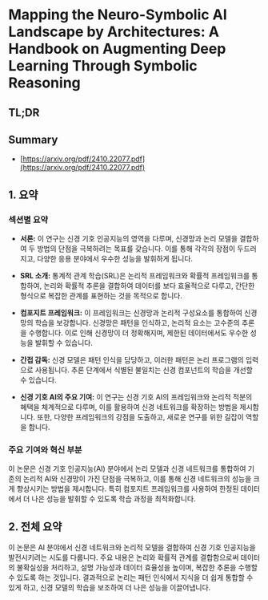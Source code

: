 # Mapping the Neuro-Symbolic AI Landscape by Architectures: A Handbook on Augmenting Deep Learning Through Symbolic Reasoning
## TL;DR
## Summary
- [https://arxiv.org/pdf/2410.22077.pdf](https://arxiv.org/pdf/2410.22077.pdf)

## 1. 요약

### 섹션별 요약

- **서론:**
  이 연구는 신경 기호 인공지능의 영역을 다루며, 신경망과 논리 모델을 결합하여 두 방법의 단점을 극복하려는 목표를 갖습니다. 이를 통해 각각의 장점이 두드러지고, 다양한 응용 분야에서 우수한 성능을 발휘하게 됩니다.

- **SRL 소개:**
  통계적 관계 학습(SRL)은 논리적 프레임워크와 확률적 프레임워크를 통합하여, 논리와 확률적 추론을 결합하여 데이터를 보다 효율적으로 다루고, 간단한 형식으로 복잡한 관계를 표현하는 것을 목적으로 합니다.

- **컴포지트 프레임워크:**
  이 프레임워크는 신경망과 논리적 구성요소를 통합하여 신경망의 학습을 보강합니다. 신경망은 패턴을 인식하고, 논리적 요소는 고수준의 추론을 수행합니다. 이로 인해 신경망이 더 정확해지며, 제한된 데이터에서도 우수한 성능을 발휘할 수 있습니다.

- **간접 감독:**
  신경 모델은 패턴 인식을 담당하고, 이러한 패턴은 논리 프로그램의 입력으로 사용됩니다. 추론 단계에서 식별된 불일치는 신경 컴포넌트의 학습을 개선할 수 있습니다.

- **신경 기호 AI의 주요 기여:**
  이 연구는 신경 기호 AI의 프레임워크와 논리적 적분의 혜택을 체계적으로 다루며, 이를 활용하여 신경 네트워크를 확장하는 방법을 제시합니다. 또한, 다양한 프레임워크의 강점을 도출하고, 새로운 연구를 위한 길잡이 역할을 합니다.

### 주요 기여와 혁신 부분
이 논문은 신경 기호 인공지능(AI) 분야에서 논리 모델과 신경 네트워크를 통합하여 기존의 논리적 AI와 신경망이 가진 단점을 극복하고, 이를 통해 신경 네트워크의 성능을 크게 향상시키는 방법을 제시합니다. 특히 컴포지트 프레임워크를 사용하여 한정된 데이터에서 더 나은 성능을 발휘할 수 있도록 학습 과정을 최적화합니다.

## 2. 전체 요약
이 논문은 AI 분야에서 신경 네트워크와 논리적 모델을 결합하여 신경 기호 인공지능을 발전시키려는 시도를 다룹니다. 주요 내용은 논리와 확률적 관계를 결합함으로써 데이터의 불확실성을 처리하고, 설명 가능성과 데이터 효율성을 높이며, 복잡한 추론을 수행할 수 있도록 하는 것입니다. 결과적으로 논리는 패턴 인식에서 지식을 더 쉽게 통합할 수 있게 하고, 신경 모델의 학습을 보조하여 더 나은 성능을 이끌어냅니다.